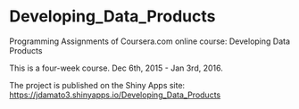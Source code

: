 # Developing_Data_Products

Programming Assignments of Coursera.com online course: Developing Data Products

This is a four-week course. Dec 6th, 2015 - Jan 3rd, 2016.

The project is published on the Shiny Apps site:
https://jdamato3.shinyapps.io/Developing_Data_Products
